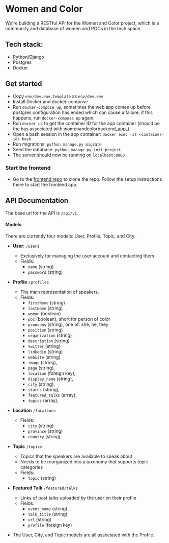# Women and Color

We're building a RESTful API for the Women and Color project, which is a community and database of women and POCs in the tech space.

## Tech stack:
- Python/Django
- Postgres
- Docker

## Get started
- Copy `env/dev.env.template` as `env/dev.env`
- Install Docker and docker-compose
- Run `docker-compose up`, sometimes the web app comes up before postgres configuration has ended which can cause a failure, if this happens, run `docker-compose up` again.
- Run `docker ps` to get the container ID for the app container (should be the has associated with womenandcolorbackend_app_)
- Open a bash session in the app container: `docker exec -it <container-id> bash`
- Run migrations: `python manage.py migrate`
- Seed the database: `python manage.py init_project`
- The server should now be running on `localhost:8000`

### Start the frontend
- Go to the [frontend repo][code-frontend] to clone the repo. Follow the setup instructions there to start the frontend app.

## API Documentation

The base url for the API is `/api/v1`.

#### Models

There are currently four models: User, Profile, Topic, and City.

- **User**: `/users`
  - Exclusively for managing the user account and contacting them
  - Fields:
    - `name` (string)
    - `password` (string)

- **Profile** `/profiles`
  - The main representation of speakers.
  - Fields:
    - `firstName` (string)
    - `lastName` (string)
    - `woman` (boolean)
    - `poc` (boolean), short for person of color
    - `pronouns` (string), one of: she, he, they
    - `position` (string)
    - `organization` (string)
    - `description` (string)
    - `twitter` (string)
    - `linkedin` (string)
    - `website` (string)
    - `image` (string),
    - `page` (string),
    - `location` (foreign key),
    - `display_name` (string),
    - `city` (string),
    - `status` (string),
    - `featured_talks` (array),
    - `topics` (array),
- **Location** `/locations`
  - Fields:
    - `city` (string)
    - `province` (string)
    - `country` (string)
- **Topic** `/topics`
  - Topics that the speakers are available to speak about
  - Needs to be reorganized into a taxonomy that supports topic categories
  - Fields:
    - `topic` (string)
- **Featured Talk** `/featured/talks`
  - Links of past talks uploaded by the user on their profile
  - Fields:
    - `event_name` (string)
    - `talk_title` (string)
    - `url` (string)
    - `profile` (foreign key)
- The User, City, and Topic models are all associated with the Profile.

<!-- Links -->
   [code-frontend]: https://github.com/CivicTechTO/women-and-color-frontend
